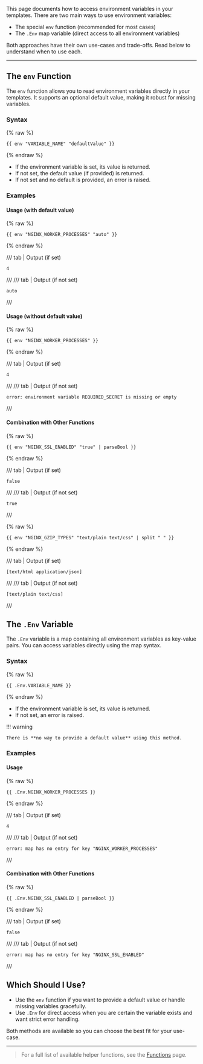 This page documents how to access environment variables in your templates. There are two main ways to use environment variables:

- The special `env` function (recommended for most cases)
- The `.Env` map variable (direct access to all environment variables)

Both approaches have their own use-cases and trade-offs. Read below to understand when to use each.

---

## The `env` Function

The `env` function allows you to read environment variables directly in your templates. It supports an optional default value, making it robust for missing variables.

### Syntax

{% raw %}

```jinja linenums="1"
{{ env "VARIABLE_NAME" "defaultValue" }}
```

{% endraw %}

- If the environment variable is set, its value is returned.
- If not set, the default value (if provided) is returned.
- If not set and no default is provided, an error is raised.

### Examples

#### Usage (with default value)

{% raw %}

```jinja linenums="1"
{{ env "NGINX_WORKER_PROCESSES" "auto" }}
```

{% endraw %}

/// tab | Output (if set)

```text linenums="1"
4
```

///
/// tab | Output (if not set)

```text linenums="1"
auto
```

///

#### Usage (without default value)

{% raw %}

```jinja linenums="1"
{{ env "NGINX_WORKER_PROCESSES" }}
```

{% endraw %}

/// tab | Output (if set)

```text linenums="1"
4
```

///
/// tab | Output (if not set)

```text linenums="1"
error: environment variable REQUIRED_SECRET is missing or empty
```

///

#### Combination with Other Functions

{% raw %}

```jinja linenums="1"
{{ env "NGINX_SSL_ENABLED" "true" | parseBool }}
```

{% endraw %}

/// tab | Output (if set)

```text linenums="1"
false
```

///
/// tab | Output (if not set)

```text linenums="1"
true
```

///

{% raw %}

```jinja linenums="1"
{{ env "NGINX_GZIP_TYPES" "text/plain text/css" | split " " }}
```

{% endraw %}

/// tab | Output (if set)

```text linenums="1"
[text/html application/json]
```

///
/// tab | Output (if not set)

```text linenums="1"
[text/plain text/css]
```

///

## The `.Env` Variable

The `.Env` variable is a map containing all environment variables as key-value pairs. You can access variables directly using the map syntax.

### Syntax

{% raw %}

```jinja linenums="1"
{{ .Env.VARIABLE_NAME }}
```

{% endraw %}

- If the environment variable is set, its value is returned.
- If not set, an error is raised.

!!! warning

    There is **no way to provide a default value** using this method.

### Examples

#### Usage

{% raw %}

```jinja linenums="1"
{{ .Env.NGINX_WORKER_PROCESSES }}
```

{% endraw %}

/// tab | Output (if set)

```text linenums="1"
4
```

///
/// tab | Output (if not set)

```text linenums="1"
error: map has no entry for key "NGINX_WORKER_PROCESSES"
```

///

#### Combination with Other Functions

{% raw %}

```jinja linenums="1"
{{ .Env.NGINX_SSL_ENABLED | parseBool }}
```

{% endraw %}

/// tab | Output (if set)

```text linenums="1"
false
```

///
/// tab | Output (if not set)

```text linenums="1"
error: map has no entry for key "NGINX_SSL_ENABLED"
```

///

## Which Should I Use?

- Use the `env` function if you want to provide a default value or handle missing variables gracefully.
- Use `.Env` for direct access when you are certain the variable exists and want strict error handling.

Both methods are available so you can choose the best fit for your use-case.

---

> For a full list of available helper functions, see the [Functions](functions.md) page.
